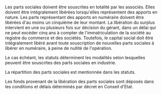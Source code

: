   
 Les parts sociales doivent être souscrites en totalité par les associés. Elles doivent être intégralement libérées lorsqu'elles représentent des apports en nature. Les parts représentant des apports en numéraire doivent être libérées d'au moins un cinquième de leur montant. La libération du surplus intervient en une ou plusieurs fois sur décision du gérant, dans un délai qui ne peut excéder cinq ans à compter de l'immatriculation de la société au registre du commerce et des sociétés. Toutefois, le capital social doit être intégralement libéré avant toute souscription de nouvelles parts sociales à libérer en numéraire, à peine de nullité de l'opération.  

  
 Le cas échéant, les statuts déterminent les modalités selon lesquelles peuvent être souscrites des parts sociales en industrie.  

  
 La répartition des parts sociales est mentionnée dans les statuts.  

  
 Les fonds provenant de la libération des parts sociales sont déposés dans les conditions et délais déterminés par décret en Conseil d'Etat.  
